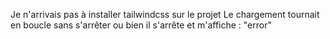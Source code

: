 Je n'arrivais pas à installer tailwindcss sur le projet
Le chargement tournait en boucle sans s'arrêter ou bien il s'arrête et m'affiche : "error"